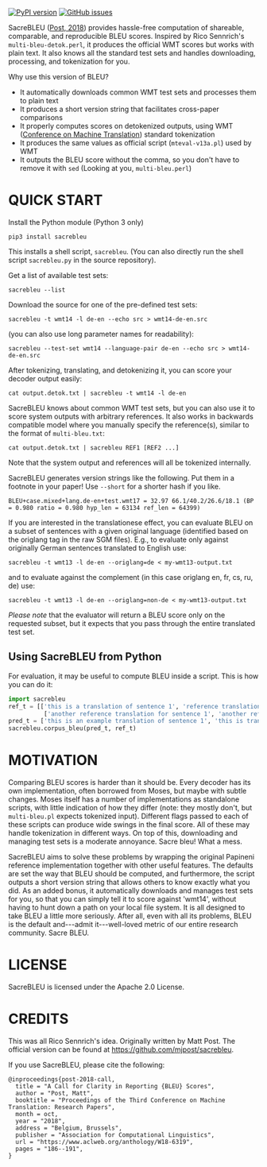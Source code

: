 [![PyPI version](https://badge.fury.io/py/sacrebleu.svg)](https://badge.fury.io/py/sacrebleu)
[![GitHub issues](https://img.shields.io/github/issues/mjpost/sacreBLEU.svg)](https://github.com/awslabs/sockeye/issues)

SacreBLEU ([Post, 2018](http://aclweb.org/anthology/W18-6319)) provides hassle-free computation of shareable, comparable, and reproducible BLEU scores.
Inspired by Rico Sennrich's `multi-bleu-detok.perl`, it produces the official WMT scores but works with plain text.
It also knows all the standard test sets and handles downloading, processing, and tokenization for you.

Why use this version of BLEU?
- It automatically downloads common WMT test sets and processes them to plain text
- It produces a short version string that facilitates cross-paper comparisons
- It properly computes scores on detokenized outputs, using WMT ([Conference on Machine Translation](http://statmt.org/wmt17)) standard tokenization
- It produces the same values as official script (`mteval-v13a.pl`) used by WMT
- It outputs the BLEU score without the comma, so you don't have to remove it with `sed` (Looking at you, `multi-bleu.perl`)

# QUICK START

Install the Python module (Python 3 only)

    pip3 install sacrebleu

This installs a shell script, `sacrebleu`.
(You can also directly run the shell script `sacrebleu.py` in the source repository).

Get a list of available test sets:

    sacrebleu --list

Download the source for one of the pre-defined test sets:

    sacrebleu -t wmt14 -l de-en --echo src > wmt14-de-en.src

(you can also use long parameter names for readability):

    sacrebleu --test-set wmt14 --language-pair de-en --echo src > wmt14-de-en.src

After tokenizing, translating, and detokenizing it, you can score your decoder output easily:

    cat output.detok.txt | sacrebleu -t wmt14 -l de-en

SacreBLEU knows about common WMT test sets, but you can also use it to score system outputs with arbitrary references.
It also works in backwards compatible model where you manually specify the reference(s), similar to the format of `multi-bleu.txt`:

    cat output.detok.txt | sacrebleu REF1 [REF2 ...]

Note that the system output and references will all be tokenized internally.

SacreBLEU generates version strings like the following.
Put them in a footnote in your paper!
Use `--short` for a shorter hash if you like.

    BLEU+case.mixed+lang.de-en+test.wmt17 = 32.97 66.1/40.2/26.6/18.1 (BP = 0.980 ratio = 0.980 hyp_len = 63134 ref_len = 64399)

If you are interested in the translationese effect, you can evaluate BLEU on a subset of sentences
with a given original language (identified based on the origlang tag in the raw SGM files).
E.g., to evaluate only against originally German sentences translated to English use:

    sacrebleu -t wmt13 -l de-en --origlang=de < my-wmt13-output.txt

and to evaluate against the complement (in this case origlang en, fr, cs, ru, de) use:

    sacrebleu -t wmt13 -l de-en --origlang=non-de < my-wmt13-output.txt

*Please note* that the evaluator will return a BLEU score only on the requested subset,
but it expects that you pass through the entire translated test set.

## Using SacreBLEU from Python

For evaluation, it may be useful to compute BLEU inside a script. This is how you can do it:

```python
import sacrebleu
ref_t = [['this is a translation of sentence 1', 'reference translation of sentence 2'],
          ['another reference translation for sentence 1', 'another reference trranslation of sentence 2']]
pred_t = ['this is an example translation of sentence 1', 'this is translation of 2']
sacrebleu.corpus_bleu(pred_t, ref_t)
```

# MOTIVATION

Comparing BLEU scores is harder than it should be.
Every decoder has its own implementation, often borrowed from Moses, but maybe with subtle changes.
Moses itself has a number of implementations as standalone scripts, with little indication of how they differ (note: they mostly don't, but `multi-bleu.pl` expects tokenized input).
Different flags passed to each of these scripts can produce wide swings in the final score.
All of these may handle tokenization in different ways.
On top of this, downloading and managing test sets is a moderate annoyance.
Sacre bleu!
What a mess.

SacreBLEU aims to solve these problems by wrapping the original Papineni reference implementation together with other useful features.
The defaults are set the way that BLEU should be computed, and furthermore, the script outputs a short version string that allows others to know exactly what you did.
As an added bonus, it automatically downloads and manages test sets for you, so that you can simply tell it to score against 'wmt14', without having to hunt down a path on your local file system.
It is all designed to take BLEU a little more seriously.
After all, even with all its problems, BLEU is the default and---admit it---well-loved metric of our entire research community.
Sacre BLEU.

# LICENSE

SacreBLEU is licensed under the Apache 2.0 License.

# CREDITS

This was all Rico Sennrich's idea.
Originally written by Matt Post.
The official version can be found at <https://github.com/mjpost/sacrebleu>.

If you use SacreBLEU, please cite the following:

```
@inproceedings{post-2018-call,
  title = "A Call for Clarity in Reporting {BLEU} Scores",
  author = "Post, Matt",
  booktitle = "Proceedings of the Third Conference on Machine Translation: Research Papers",
  month = oct,
  year = "2018",
  address = "Belgium, Brussels",
  publisher = "Association for Computational Linguistics",
  url = "https://www.aclweb.org/anthology/W18-6319",
  pages = "186--191",
}
```
